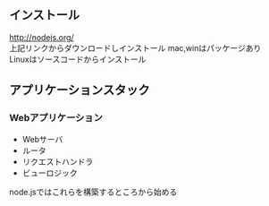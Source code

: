 ## インストール

http://nodejs.org/  
上記リンクからダウンロードしインストール
mac,winはパッケージあり  
Linuxはソースコードからインストール  

## アプリケーションスタック

### Webアプリケーション

- Webサーバ
- ルータ
- リクエストハンドラ
- ビューロジック

node.jsではこれらを構築するところから始める
